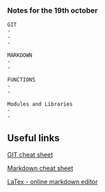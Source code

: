 ### Notes for the 19th october


```
GIT
-
-
-

MARKDOWN
-
-

FUNCTIONS
-
-

Modules and Libraries
-
-

```

## Useful links

[GIT cheat sheet](https://education.github.com/git-cheat-sheet-education.pdf)

[Markdown cheat sheet](https://www.markdownguide.org/cheat-sheet/) 

[LaTex - online markdown editor](https://www.overleaf.com/)
